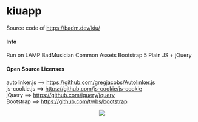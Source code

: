 # kiuapp
Source code of https://badm.dev/kiu/

#### Info
Run on LAMP
BadMusician Common Assets
Bootstrap 5
Plain JS + jQuery


#### Open Source Licenses
autolinker.js ==> https://github.com/gregjacobs/Autolinker.js
<br>
js-cookie.js ==> https://github.com/js-cookie/js-cookie
<br>
jQuery ==> https://github.com/jquery/jquery
<br>
Bootstrap ==> https://github.com/twbs/bootstrap


<p align="center">
  <img src="https://badm.dev/img/jNkXTFX/" />
</p>
